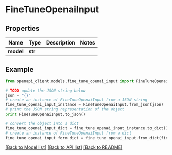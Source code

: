 # FineTuneOpenaiInput


## Properties

Name | Type | Description | Notes
------------ | ------------- | ------------- | -------------
**model** | **str** |  | 

## Example

```python
from openapi_client.models.fine_tune_openai_input import FineTuneOpenaiInput

# TODO update the JSON string below
json = "{}"
# create an instance of FineTuneOpenaiInput from a JSON string
fine_tune_openai_input_instance = FineTuneOpenaiInput.from_json(json)
# print the JSON string representation of the object
print FineTuneOpenaiInput.to_json()

# convert the object into a dict
fine_tune_openai_input_dict = fine_tune_openai_input_instance.to_dict()
# create an instance of FineTuneOpenaiInput from a dict
fine_tune_openai_input_form_dict = fine_tune_openai_input.from_dict(fine_tune_openai_input_dict)
```
[[Back to Model list]](../README.md#documentation-for-models) [[Back to API list]](../README.md#documentation-for-api-endpoints) [[Back to README]](../README.md)


